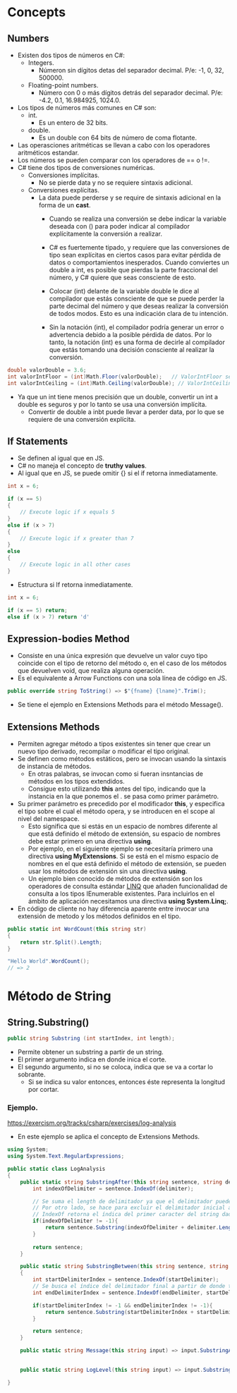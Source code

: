 # Concepts

## Numbers
- Existen dos tipos de números en C#:
    - Integers.
        - Númeron sin dígitos detas del separador decimal. P/e: -1, 0, 32, 500000.
    - Floating-point numbers.
        - Número con 0 o más dígitos detrás del separador decimal. P/e: -4.2, 0.1, 16.984925, 1024.0.
- Los tipos de números más comunes en C# son:
    - int.
        - Es un entero de 32 bits.
    - double.
        - Es un double con 64 bits de número de coma flotante.
- Las operasciones aritméticas se llevan a cabo con los operadores aritméticos estandar.
- Los números se pueden comparar con los operadores de == o !=.
- C# tiene dos tipos de conversiones numéricas.
    - Conversiones implícitas.
        - No se pierde data y no se requiere sintaxis adicional.
    - Conversiones explícitas.
        - La data puede perderse y se require de sintaxis adicional en la forma de un **cast**.
            - Cuando se realiza una conversión se debe indicar la variable deseada con () para poder indicar al compilador explícitamente la conversión a realizar.
            - C# es fuertemente tipado, y requiere que las conversiones de tipo sean explícitas en ciertos casos para evitar pérdida de datos o comportamientos inesperados. Cuando conviertes un double a int, es posible que pierdas la parte fraccional del número, y C# quiere que seas consciente de esto.

            - Colocar (int) delante de la variable double le dice al compilador que estás consciente de que se puede perder la parte decimal del número y que deseas realizar la conversión de todos modos. Esto es una indicación clara de tu intención.

            - Sin la notación (int), el compilador podría generar un error o advertencia debido a la posible pérdida de datos. Por lo tanto, la notación (int) es una forma de decirle al compilador que estás tomando una decisión consciente al realizar la conversión.

``` C#
double valorDouble = 3.6;
int valorIntFloor = (int)Math.Floor(valorDouble);   // ValorIntFloor será 3
int valorIntCeiling = (int)Math.Ceiling(valorDouble); // ValorIntCeiling será 4
```

- Ya que un int tiene menos precisión que un double, convertir un int a double es seguros y por lo tanto se usa una conversión implícita.
    - Convertir de double a inbt puede llevar a perder data, por lo que se requiere de una conversión explícita.

## If Statements
- Se definen al igual que en JS.
- C# no maneja el concepto de **truthy values**.
- Al igual que en JS, se puede omitir {} si el if retorna inmediatamente.

``` C#
int x = 6;

if (x == 5)
{
    // Execute logic if x equals 5
}
else if (x > 7)
{
    // Execute logic if x greater than 7
}
else
{
    // Execute logic in all other cases
}
```

- Estructura si If retorna inmediatamente.

``` C#
int x = 6;

if (x == 5) return;
else if (x > 7) return 'd'
```

## Expression-bodies Method
- Consiste en una única expresión que devuelve un valor cuyo tipo coincide con el tipo de retorno del método o, en el caso de los métodos que devuelven void, que realiza alguna operación.
- Es el equivalente a Arrow Functions con una sola línea de código en JS.

``` C#
public override string ToString() => $"{fname} {lname}".Trim();
```

- Se tiene el ejemplo en Extensions Methods para el método Message().

## Extensions Methods

- Permiten agregar método a tipos existentes sin tener que crear un nuevo tipo derivado, recompilar o modificar el tipo original.
- Se definen como métodos estáticos, pero se invocan usando la sintaxis de instancia de métodos.
    - En otras palabras, se invocan como si fueran insntancias de métodos en los tipos extendidos.
    - Consigue esto utilizando **this** antes del tipo, indicando que la instancia en la que ponemos el . se pasa como primer parámetro. 
- Su primer parámetro es precedido por el modificador **this**, y especifica el tipo sobre el cual el método opera, y se introducen en el scope al nivel del namespace.
    - Esto significa que si estás en un espacio de nombres diferente al que está definido el método de extensión, su espacio de nombres debe estar primero en una directiva **using**. 
    - Por ejemplo, en el siguiente ejemplo se necesitaría primero una directiva **using MyExtensions**. Si se está en el mismo espacio de nombres en el que está definido el método de extensión, se pueden usar los métodos de extensión sin una directiva **using**.
    - Un ejemplo bien conocido de métodos de extensión son los operadores de consulta estándar [LINQ](https://learn.microsoft.com/en-us/dotnet/csharp/linq/) que añaden funcionalidad de consulta a los tipos IEnumerable existentes. Para incluirlos en el ámbito de aplicación necesitamos una directiva **using System.Linq;**.
- En código de cliente no hay diferencia aparente entre invocar una extensión de metodo y los métodos definidos en el tipo.

``` C#
public static int WordCount(this string str)
{
    return str.Split().Length;
}

"Hello World".WordCount();
// => 2
```

# Método de String
## String.Substring()

``` C#
public string Substring (int startIndex, int length);
```

- Permite obtener un substring a partir de un string.
- El primer argumento indica en donde inica el corte.
- El segundo argumento, si no se coloca, indica que se va a cortar lo sobrante.
    - Si se indica su valor entonces, entonces éste representa la longitud por cortar.

### Ejemplo.
https://exercism.org/tracks/csharp/exercises/log-analysis
- En este ejemplo se aplica el concepto de Extensions Methods.

``` C#
using System;
using System.Text.RegularExpressions;

public static class LogAnalysis 
{
    public static string SubstringAfter(this string sentence, string delimiter) {
        int indexOfDelimiter = sentence.IndexOf(delimiter);

        // Se suma el length de delimitador ya que el delimitador puede tener más un caracter.
        // Por otro lado, se hace para excluir el delimitador inicial a la hora de imprimir el resultado.
        // IndexOf retorna el índica del primer caracter del string dado.
        if(indexOfDelimiter != -1){
            return sentence.Substring(indexOfDelimiter + delimiter.Length);
        } 
    
        return sentence;
    }

    public static string SubstringBetween(this string sentence, string startDelimiter, string endDelimiter)
    {
        int startDelimiterIndex = sentence.IndexOf(startDelimiter);
        // Se busca el índice del delimitador final a partir de donde termina el delimitador inicial.
        int endDelimiterIndex = sentence.IndexOf(endDelimiter, startDelimiterIndex + startDelimiter.Length);

        if(startDelimiterIndex != -1 && endDelimiterIndex != -1){
            return sentence.Substring(startDelimiterIndex + startDelimiter.Length, endDelimiterIndex - startDelimiterIndex - startDelimiter.Length);
        } 

        return sentence;
    }

    public static string Message(this string input) => input.SubstringAfter(": ");
    

    public static string LogLevel(this string input) => input.SubstringBetween("[", "]");

}
```